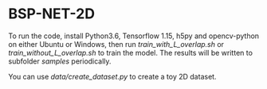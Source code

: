 # BSP-NET-2D

To run the code, install Python3.6, Tensorflow 1.15, h5py and opencv-python on either Ubuntu or Windows, then run *train_with_L_overlap.sh* or *train_without_L_overlap.sh* to train the model.
The results will be written to subfolder *samples* periodically.

You can use *data/create_dataset.py* to create a toy 2D dataset.